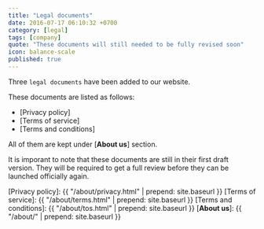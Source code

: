 ```yaml
---
title: "Legal documents"
date: 2016-07-17 06:10:32 +0700
category: [legal]
tags: [company]
quote: "These documents will still needed to be fully revised soon"
icon: balance-scale
published: true
---
```


Three `legal documents` have been added to our website.

These documents are listed as follows:

- [Privacy policy]
- [Terms of service]
- [Terms and conditions]

All of them are kept under [__About us__] section.

<!--more-->

It is imporant to note that these documents are still in their first draft version. They will be required to get a full review before they can be launched officially again.

[Privacy policy]: {{ "/about/privacy.html" | prepend: site.baseurl }}
[Terms of service]: {{ "/about/terms.html" | prepend: site.baseurl }}
[Terms and conditions]: {{ "/about/tos.html" | prepend: site.baseurl }}
[__About us__]: {{ "/about/" | prepend: site.baseurl }}
